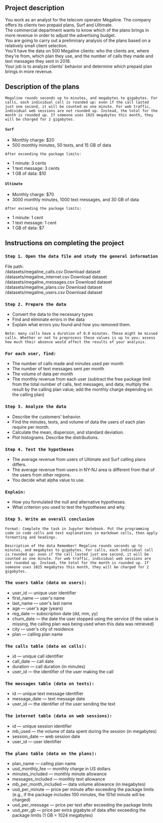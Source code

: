 ## Project description

You work as an analyst for the telecom operator Megaline. The company offers its clients two prepaid plans, Surf and Ultimate.<br>
The commercial department wants to know which of the plans brings in more revenue in order to adjust the advertising budget.<br>
You are going to carry out a preliminary analysis of the plans based on a relatively small client selection.<br>
You'll have the data on 500 Megaline clients: who the clients are, where they're from, which plan they use, and the number of calls they made and text messages they sent in 2018.<br>
Your job is to analyze clients' behavior and determine which prepaid plan brings in more revenue.


## Description of the plans

`Megaline rounds seconds up to minutes, and megabytes to gigabytes. For calls, each individual call is rounded up: even if the call lasted just one second,
it will be counted as one minute. For web traffic, individual web sessions are not rounded up. Instead, the total for the month is rounded up. If someone uses 1025 megabytes this month, they will be charged for 2 gigabytes.`

#### `Surf` <br>

* Monthly charge: $20<br>
* 500 monthly minutes, 50 texts, and 15 GB of data<br>

`After exceeding the package limits:`<br>
* 1 minute: 3 cents<br>
* 1 text message: 3 cents<br>
* 1 GB of data: $10<br>

#### `Ultimate`
* Monthly charge: $70<br>
* 3000 monthly minutes, 1000 text messages, and 30 GB of data<br>

`After exceeding the package limits:`<br>
* 1 minute: 1 cent<br>
* 1 text message: 1 cent<br>
* 1 GB of data: $7<br>

## Instructions on completing the project


### `Step 1. Open the data file and study the general information`

File path:<br>
/datasets/megaline_calls.csv Download dataset<br>
/datasets/megaline_internet.csv Download dataset<br>
/datasets/megaline_messages.csv Download dataset<br>
/datasets/megaline_plans.csv Download dataset<br>
/datasets/megaline_users.csv Download dataset<br>

### `Step 2. Prepare the data`

* Convert the data to the necessary types<br>
* Find and eliminate errors in the data<br>
* Explain what errors you found and how you removed them.<br>

`Note: many calls have a duration of 0.0 minutes. These might be missed calls. Whether or not to preprocess these values is up to you; assess how much their absence would affect the results of your analysis.`

### `For each user, find:`

* The number of calls made and minutes used per month
* The number of text messages sent per month
* The volume of data per month
* The monthly revenue from each user (subtract the free package limit from the total number of calls, text messages, and data; multiply the result by the calling plan value; add the monthly charge depending on the calling plan)

### `Step 3. Analyze the data`

* Describe the customers' behavior.<br>
* Find the minutes, texts, and volume of data the users of each plan require per month.<br>
* Calculate the mean, dispersion, and standard deviation.<br>
* Plot histograms. Describe the distributions.

### `Step 4. Test the hypotheses`

* The average revenue from users of Ultimate and Surf calling plans differs.<br>
* The average revenue from users in NY-NJ area is different from that of the users from other regions.<br>
* You decide what alpha value to use.

### `Explain:`

* How you formulated the null and alternative hypotheses.
* What criterion you used to test the hypotheses and why.

### `Step 5. Write an overall conclusion`

`Format: Complete the task in Jupyter Notebook. Put the programming code in code cells and text explanations in markdown cells, then apply formatting and headings.`<br>

`Description of the data
Remember! Megaline rounds seconds up to minutes, and megabytes to gigabytes. For calls, each individual call is rounded up: even if the call lasted just one second, it will be counted as one minute. For web traffic, individual web sessions are not rounded up. Instead, the total for the month is rounded up. If someone uses 1025 megabytes this month, they will be charged for 2 gigabytes.`


### `The users table (data on users):`

* user_id — unique user identifier<br>
* first_name — user's name<br>
* last_name — user's last name<br>
* age — user's age (years)<br>
* reg_date — subscription date (dd, mm, yy)<br>
* churn_date — the date the user stopped using the service (if the value is missing, the calling plan was being used when this data was retrieved)<br>
* city — user's city of residence<br>
* plan — calling plan name<br>

### `The calls table (data on calls):`

* id — unique call identifier<br>
* call_date — call date<br>
* duration — call duration (in minutes)<br>
* user_id — the identifier of the user making the call<br>

### `The messages table (data on texts):`

* id — unique text message identifier<br>
* message_date — text message date<br>
* user_id — the identifier of the user sending the text<br>

### `The internet table (data on web sessions):`

* id — unique session identifier<br>
* mb_used — the volume of data spent during the session (in megabytes)<br>
* session_date — web session date<br>
* user_id — user identifier<br>

### `The plans table (data on the plans):`

* plan_name — calling plan name<br>
* usd_monthly_fee — monthly charge in US dollars<br>
* minutes_included — monthly minute allowance<br>
* messages_included — monthly text allowance<br>
* mb_per_month_included — data volume allowance (in megabytes)<br>
* usd_per_minute — price per minute after exceeding the package limits (e.g., if the package includes 100 minutes, the 101st minute will be charged)<br>
* usd_per_message — price per text after exceeding the package limits<br>
* usd_per_gb — price per extra gigabyte of data after exceeding the package limits (1 GB = 1024 megabytes)
